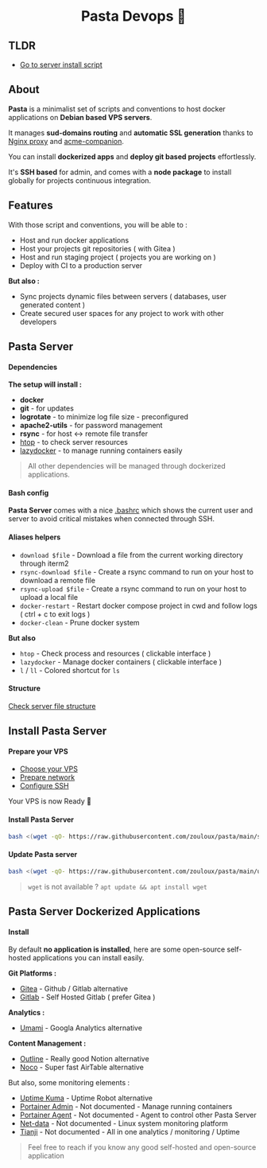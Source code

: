 <h1 style="text-align: center">Pasta Devops 🍝</h1>

## TLDR

- [Go to server install script](#install-pasta-server)

## About

**Pasta** is a minimalist set of scripts and conventions to host docker applications on **Debian based VPS servers**.

It manages **sud-domains routing** and **automatic SSL generation** thanks to [Nginx proxy](https://github.com/nginx-proxy/nginx-proxy) and [acme-companion](https://github.com/nginx-proxy/acme-companion).

You can install **dockerized apps** and **deploy git based projects** effortlessly.

It's **SSH based** for admin, and comes with a **node package** to install globally for projects continuous integration.

## Features

With those script and conventions, you will be able to :
- Host and run docker applications
- Host your projects git repositories ( with Gitea )
- Host and run staging project ( projects you are working on )
- Deploy with CI to a production server

**But also :**
- Sync projects dynamic files between servers ( databases, user generated content )
- Create secured user spaces for any project to work with other developers

## Pasta Server

#### Dependencies

**The setup will install :**
- **docker**
- **git** - for updates
- **logrotate** - to minimize log file size - preconfigured
- **apache2-utils** - for password management
- **rsync** - for host <-> remote file transfer
- [htop](https://github.com/htop-dev/htop?tab=readme-ov-file) - to check server resources
- [lazydocker](https://github.com/jesseduffield/lazydocker) - to manage running containers easily

> All other dependencies will be managed through dockerized applications.

#### Bash config

**Pasta Server** comes with a nice [.bashrc](./.bashrc) which shows the current user and server to avoid critical mistakes when connected through SSH.

#### Aliases helpers

- `download $file` - Download a file from the current working directory through iterm2
- `rsync-download $file` - Create a rsync command to run on your host to download a remote file
- `rsync-upload $file` - Create a rsync command to run on your host to upload a local file
- `docker-restart` - Restart docker compose project in cwd and follow logs ( ctrl + c to exit logs )
- `docker-clean` - Prune docker system

**But also**
- `htop` - Check process and resources ( clickable interface )
- `lazydocker` - Manage docker containers ( clickable interface )
- `l` / `ll` - Colored shortcut for `ls`

#### Structure

[Check server file structure](./doc/10.server-file-structure.md)


## Install Pasta Server

#### Prepare your VPS

- [Choose your VPS](./doc/00.choose-vps.md)
- [Prepare network](./doc/01.prepare-vps-network.md)
- [Configure SSH](./doc/02.configure-vps-ssh.md)

Your VPS is now Ready 🎉

#### Install Pasta Server

```bash
bash <(wget -qO- https://raw.githubusercontent.com/zouloux/pasta/main/setup.sh)
```

#### Update Pasta server

```bash
bash <(wget -qO- https://raw.githubusercontent.com/zouloux/pasta/main/update.sh)
```

> `wget` is not available ? `apt update && apt install wget`

## Pasta Server Dockerized Applications

#### Install

By default **no application is installed**, here are some open-source self-hosted applications you can install easily. 

**Git Platforms :**
- [Gitea](./containers/apps/gitea) - Github / Gitlab alternative
- [Gitlab](./containers/apps/gitlab) - Self Hosted Gitlab ( prefer Gitea ) 

**Analytics :**
- [Umami](./containers/apps/umami) - Googla Analytics alternative

**Content Management :**
- [Outline](./containers/apps/outline) - Really good Notion alternative
- [Noco](./containers/apps/noco) - Super fast AirTable alternative

But also, some monitoring elements :
- [Uptime Kuma](./containers/apps/kuma) - Uptime Robot alternative
- [Portainer Admin](./containers/apps/portainer-admin) - Not documented - Manage running containers
- [Portainer Agent](./containers/apps/portainer-agent) - Not documented - Agent to control other Pasta Server
- [Net-data](./containers/apps/netdata) - Not documented - Linux system monitoring platform
- [Tianji](./containers/apps/tianji) - Not documented - All in one analytics / monitoring / Uptime

> Feel free to reach if you know any good self-hosted and open-source application